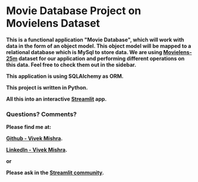 # Movie Database Project on Movielens Dataset

**This is a functional application "Movie Database", which will work with data in the form of an object model. This object model will be mapped to a relational database which is MySql to store data. We are using [Movielens-25m](https://grouplens.org/datasets/movielens/25m/) dataset for our application and performing different operations on this data. Feel free to check them out in the sidebar.**

**This application is using SQLAlchemy as ORM.**

**This project is written in Python.**

**All this into an interactive [Streamlit](https://streamlit.io) app.**

### Questions? Comments?

**Please find me at:**

**[Github - Vivek Mishra](https://github.com/vk18mishra).**

**[LinkedIn - Vivek Mishra](https://linkedin.com/in/itsvivekmishra).**

**or**

**Please ask in the [Streamlit community](https://discuss.streamlit.io).**
